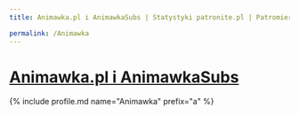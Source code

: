```yaml
---
title: Animawka.pl i AnimawkaSubs | Statystyki patronite.pl | Patromierz

permalink: /Animawka
---
```


# [Animawka.pl i AnimawkaSubs](https://patronite.pl/Animawka)

{% include profile.md name="Animawka" prefix="a" %}

